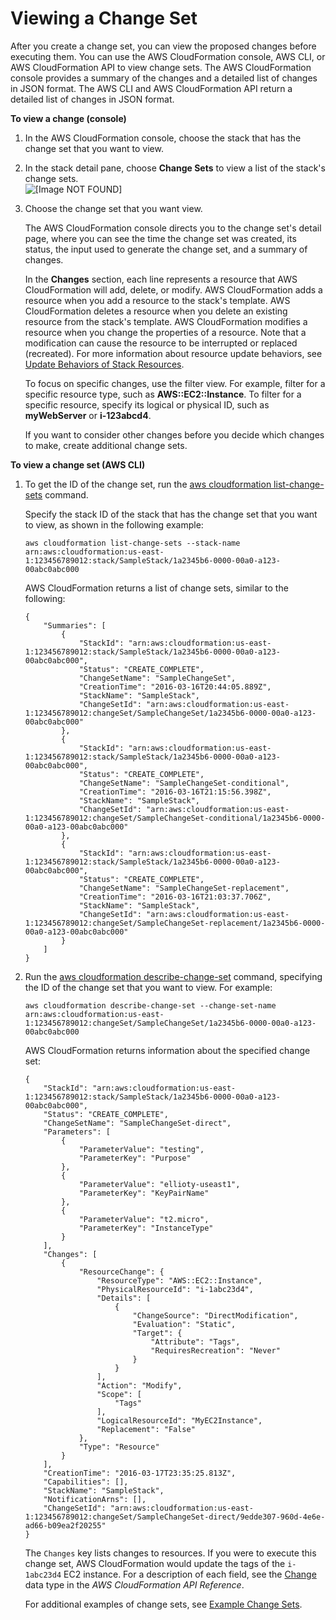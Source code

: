 # Viewing a Change Set<a name="using-cfn-updating-stacks-changesets-view"></a>

After you create a change set, you can view the proposed changes before executing them\. You can use the AWS CloudFormation console, AWS CLI, or AWS CloudFormation API to view change sets\. The AWS CloudFormation console provides a summary of the changes and a detailed list of changes in JSON format\. The AWS CLI and AWS CloudFormation API return a detailed list of changes in JSON format\.

**To view a change \(console\)**

1. In the AWS CloudFormation console, choose the stack that has the change set that you want to view\.

1. In the stack detail pane, choose **Change Sets** to view a list of the stack's change sets\.  
![\[Image NOT FOUND\]](http://docs.aws.amazon.com/AWSCloudFormation/latest/UserGuide/images/console-changeset-tab.png)

1. Choose the change set that you want view\.

   The AWS CloudFormation console directs you to the change set's detail page, where you can see the time the change set was created, its status, the input used to generate the change set, and a summary of changes\.

   In the **Changes** section, each line represents a resource that AWS CloudFormation will add, delete, or modify\. AWS CloudFormation adds a resource when you add a resource to the stack's template\. AWS CloudFormation deletes a resource when you delete an existing resource from the stack's template\. AWS CloudFormation modifies a resource when you change the properties of a resource\. Note that a modification can cause the resource to be interrupted or replaced \(recreated\)\. For more information about resource update behaviors, see [Update Behaviors of Stack Resources](using-cfn-updating-stacks-update-behaviors.md)\.

   To focus on specific changes, use the filter view\. For example, filter for a specific resource type, such as **AWS::EC2::Instance**\. To filter for a specific resource, specify its logical or physical ID, such as **myWebServer** or **i\-123abcd4**\.

   If you want to consider other changes before you decide which changes to make, create additional change sets\.

**To view a change set \(AWS CLI\)**

1. To get the ID of the change set, run the [aws cloudformation list\-change\-sets](http://docs.aws.amazon.com/cli/latest/reference/cloudformation/list-change-sets.html) command\.

   Specify the stack ID of the stack that has the change set that you want to view, as shown in the following example:

   ```
   aws cloudformation list-change-sets --stack-name arn:aws:cloudformation:us-east-1:123456789012:stack/SampleStack/1a2345b6-0000-00a0-a123-00abc0abc000
   ```

   AWS CloudFormation returns a list of change sets, similar to the following:

   ```
   {
       "Summaries": [
           {
               "StackId": "arn:aws:cloudformation:us-east-1:123456789012:stack/SampleStack/1a2345b6-0000-00a0-a123-00abc0abc000",
               "Status": "CREATE_COMPLETE",
               "ChangeSetName": "SampleChangeSet",
               "CreationTime": "2016-03-16T20:44:05.889Z",
               "StackName": "SampleStack",
               "ChangeSetId": "arn:aws:cloudformation:us-east-1:123456789012:changeSet/SampleChangeSet/1a2345b6-0000-00a0-a123-00abc0abc000"
           },
           {
               "StackId": "arn:aws:cloudformation:us-east-1:123456789012:stack/SampleStack/1a2345b6-0000-00a0-a123-00abc0abc000",
               "Status": "CREATE_COMPLETE",
               "ChangeSetName": "SampleChangeSet-conditional",
               "CreationTime": "2016-03-16T21:15:56.398Z",
               "StackName": "SampleStack",
               "ChangeSetId": "arn:aws:cloudformation:us-east-1:123456789012:changeSet/SampleChangeSet-conditional/1a2345b6-0000-00a0-a123-00abc0abc000"
           },
           {
               "StackId": "arn:aws:cloudformation:us-east-1:123456789012:stack/SampleStack/1a2345b6-0000-00a0-a123-00abc0abc000",
               "Status": "CREATE_COMPLETE",
               "ChangeSetName": "SampleChangeSet-replacement",
               "CreationTime": "2016-03-16T21:03:37.706Z",
               "StackName": "SampleStack",
               "ChangeSetId": "arn:aws:cloudformation:us-east-1:123456789012:changeSet/SampleChangeSet-replacement/1a2345b6-0000-00a0-a123-00abc0abc000"
           }
       ]
   }
   ```

1. Run the [aws cloudformation describe\-change\-set](http://docs.aws.amazon.com/cli/latest/reference/cloudformation/describe-change-set.html) command, specifying the ID of the change set that you want to view\. For example:

   ```
   aws cloudformation describe-change-set --change-set-name arn:aws:cloudformation:us-east-1:123456789012:changeSet/SampleChangeSet/1a2345b6-0000-00a0-a123-00abc0abc000
   ```

   AWS CloudFormation returns information about the specified change set:

   ```
   {
       "StackId": "arn:aws:cloudformation:us-east-1:123456789012:stack/SampleStack/1a2345b6-0000-00a0-a123-00abc0abc000",
       "Status": "CREATE_COMPLETE",
       "ChangeSetName": "SampleChangeSet-direct",
       "Parameters": [
           {
               "ParameterValue": "testing",
               "ParameterKey": "Purpose"
           },
           {
               "ParameterValue": "ellioty-useast1",
               "ParameterKey": "KeyPairName"
           },
           {
               "ParameterValue": "t2.micro",
               "ParameterKey": "InstanceType"
           }
       ],
       "Changes": [
           {
               "ResourceChange": {
                   "ResourceType": "AWS::EC2::Instance",
                   "PhysicalResourceId": "i-1abc23d4",
                   "Details": [
                       {
                           "ChangeSource": "DirectModification",
                           "Evaluation": "Static",
                           "Target": {
                               "Attribute": "Tags",
                               "RequiresRecreation": "Never"
                           }
                       }
                   ],
                   "Action": "Modify",
                   "Scope": [
                       "Tags"
                   ],
                   "LogicalResourceId": "MyEC2Instance",
                   "Replacement": "False"
               },
               "Type": "Resource"
           }
       ],
       "CreationTime": "2016-03-17T23:35:25.813Z",
       "Capabilities": [],
       "StackName": "SampleStack",
       "NotificationArns": [],
       "ChangeSetId": "arn:aws:cloudformation:us-east-1:123456789012:changeSet/SampleChangeSet-direct/9edde307-960d-4e6e-ad66-b09ea2f20255"
   }
   ```

   The `Changes` key lists changes to resources\. If you were to execute this change set, AWS CloudFormation would update the tags of the `i-1abc23d4` EC2 instance\. For a description of each field, see the [Change](http://docs.aws.amazon.com/AWSCloudFormation/latest/APIReference/API_Change.html) data type in the *AWS CloudFormation API Reference*\.

   For additional examples of change sets, see [Example Change Sets](using-cfn-updating-stacks-changesets-samples.md)\.